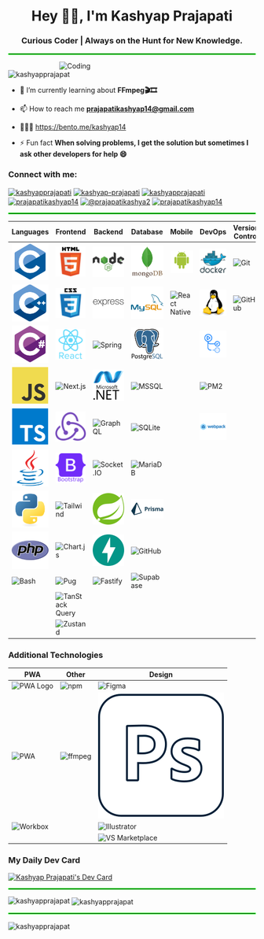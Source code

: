 <h1 align="center">Hey 👋🏻, I'm Kashyap Prajapati</h1>
<h3 align="center">Curious Coder | Always on the Hunt for New Knowledge.</h3>
<hr style="border: 1px solid #00FF00;">

<img align="right" alt="Coding" width="400" src="https://media1.tenor.com/m/NOYF3f82b_gAAAAC/programmer.gif">
<p align="left"> <img src="https://komarev.com/ghpvc/?username=kashyapprajapat&label=Profile%20views&color=0e75b6&style=flat" alt="kashyapprajapat" /> </p>


- 🌱 I’m currently learning about **FFmpeg🎬🎞️**

- 📫 How to reach me **prajapatikashyap14@gmail.com**

- 👨🏻‍💻 https://bento.me/kashyap14

- ⚡ Fun fact **When solving problems, I get the solution but sometimes I ask other developers for help 😄**




<h3 align="left">Connect with me:</h3>
<p align="left">
<a href="https://app.daily.dev/kashyapprajapati" target="blank"><img align="center" src="https://raw.githubusercontent.com/rahuldkjain/github-profile-readme-generator/master/src/images/icons/Social/devto.svg" alt="kashyapprajapati" height="30" width="40" /></a>
<a href="https://linkedin.com/in/kashyap-prajapati" target="blank"><img align="center" src="https://raw.githubusercontent.com/rahuldkjain/github-profile-readme-generator/master/src/images/icons/Social/linked-in-alt.svg" alt="kashyap-prajapati" height="30" width="40" /></a>
<a href="https://www.hackerrank.com/kashyapprajapati" target="blank"><img align="center" src="https://raw.githubusercontent.com/rahuldkjain/github-profile-readme-generator/master/src/images/icons/Social/hackerrank.svg" alt="kashyapprajapati" height="30" width="40" /></a>
<a href="https://www.leetcode.com/prajapatikashyap14" target="blank"><img align="center" src="https://raw.githubusercontent.com/rahuldkjain/github-profile-readme-generator/master/src/images/icons/Social/leet-code.svg" alt="prajapatikashyap14" height="30" width="40" /></a>
<a href="https://www.hackerearth.com/@prajapatikashya2" target="blank"><img align="center" src="https://raw.githubusercontent.com/rahuldkjain/github-profile-readme-generator/master/src/images/icons/Social/hackerearth.svg" alt="@prajapatikashya2" height="30" width="40" /></a>
<a href="https://auth.geeksforgeeks.org/user/prajapatikashyap14" target="blank"><img align="center" src="https://raw.githubusercontent.com/rahuldkjain/github-profile-readme-generator/master/src/images/icons/Social/geeks-for-geeks.svg" alt="prajapatikashyap14" height="30" width="40" /></a>
</p>




<hr style="border: 1px solid #00FF00;">

| Languages | Frontend | Backend | Database | Mobile | DevOps | Version Control | Desktop | Browser Extensions | BaaS | Testing |
|-----------|----------|---------|----------|--------|--------|-----------------|---------|-------------------|------|---------|
| ![C](https://raw.githubusercontent.com/devicons/devicon/master/icons/c/c-original.svg) | ![HTML5](https://raw.githubusercontent.com/devicons/devicon/master/icons/html5/html5-original-wordmark.svg) | ![Node.js](https://raw.githubusercontent.com/devicons/devicon/master/icons/nodejs/nodejs-original-wordmark.svg) | ![MongoDB](https://raw.githubusercontent.com/devicons/devicon/master/icons/mongodb/mongodb-original-wordmark.svg) | ![Android](https://raw.githubusercontent.com/devicons/devicon/master/icons/android/android-original-wordmark.svg) | ![Docker](https://raw.githubusercontent.com/devicons/devicon/master/icons/docker/docker-original-wordmark.svg) | ![Git](https://git-scm.com/images/logos/downloads/Git-Icon-1788C.png) | ![Electron](https://raw.githubusercontent.com/devicons/devicon/master/icons/electron/electron-original.svg) | ![Chrome Web Store](https://fonts.gstatic.com/s/i/productlogos/chrome_store/v7/192px.svg) | ![Firebase](https://www.vectorlogo.zone/logos/firebase/firebase-icon.svg) | ![Jest](https://www.vectorlogo.zone/logos/jestjsio/jestjsio-icon.svg) |
| ![C++](https://raw.githubusercontent.com/devicons/devicon/master/icons/cplusplus/cplusplus-original.svg) | ![CSS3](https://raw.githubusercontent.com/devicons/devicon/master/icons/css3/css3-original-wordmark.svg) | ![Express](https://raw.githubusercontent.com/devicons/devicon/master/icons/express/express-original-wordmark.svg) | ![MySQL](https://raw.githubusercontent.com/devicons/devicon/master/icons/mysql/mysql-original-wordmark.svg) | ![React Native](https://reactnative.dev/img/header_logo.svg) | ![Linux](https://raw.githubusercontent.com/devicons/devicon/master/icons/linux/linux-original.svg) | ![GitHub](https://github.githubassets.com/images/modules/logos_page/GitHub-Mark.png) | ![Java AWT](https://raw.githubusercontent.com/devicons/devicon/master/icons/java/java-original.svg) | ![Firefox Add-ons](https://www.mozilla.org/media/protocol/img/logos/firefox/browser/logo.eb1324e44442.svg) | ![Appwrite](https://www.vectorlogo.zone/logos/appwriteio/appwriteio-icon.svg) | ![Postman](https://www.vectorlogo.zone/logos/getpostman/getpostman-icon.svg) |
| ![C#](https://raw.githubusercontent.com/devicons/devicon/master/icons/csharp/csharp-original.svg) | ![React](https://raw.githubusercontent.com/devicons/devicon/master/icons/react/react-original-wordmark.svg) | ![Spring](https://www.vectorlogo.zone/logos/springio/springio-icon.svg) | ![PostgreSQL](https://raw.githubusercontent.com/devicons/devicon/master/icons/postgresql/postgresql-original-wordmark.svg) | | ![GitHub Actions](https://raw.githubusercontent.com/github/explore/main/topics/actions/actions.png) | | ![Qt](https://upload.wikimedia.org/wikipedia/commons/0/0b/Qt_logo_2016.svg) | ![Edge Add-ons](https://upload.wikimedia.org/wikipedia/commons/7/7e/Microsoft_Edge_logo_%282019%29.svg) | | ![Puppeteer](https://www.vectorlogo.zone/logos/pptrdev/pptrdev-official.svg) |
| ![JavaScript](https://raw.githubusercontent.com/devicons/devicon/master/icons/javascript/javascript-original.svg) | ![Next.js](https://cdn.worldvectorlogo.com/logos/nextjs-2.svg) | ![.NET](https://raw.githubusercontent.com/devicons/devicon/master/icons/dot-net/dot-net-original-wordmark.svg) | ![MSSQL](https://www.svgrepo.com/show/303229/microsoft-sql-server-logo.svg) | | ![PM2](https://pm2.keymetrics.io/assets/pm2-logo-1.png) | | ![wxWidgets](https://upload.wikimedia.org/wikipedia/commons/b/bb/WxWidgets.svg) | | | |
| ![TypeScript](https://raw.githubusercontent.com/devicons/devicon/master/icons/typescript/typescript-original.svg) | ![Redux](https://raw.githubusercontent.com/devicons/devicon/master/icons/redux/redux-original.svg) | ![GraphQL](https://www.vectorlogo.zone/logos/graphql/graphql-icon.svg) | ![SQLite](https://www.vectorlogo.zone/logos/sqlite/sqlite-icon.svg) | | ![Webpack](https://raw.githubusercontent.com/devicons/devicon/d00d0969292a6569d45b06d3f350f463a0107b0d/icons/webpack/webpack-original-wordmark.svg) | | ![Streamlit](https://streamlit.io/images/brand/streamlit-logo-primary-colormark-darktext.png) | | | |
| ![Java](https://raw.githubusercontent.com/devicons/devicon/master/icons/java/java-original.svg) | ![Bootstrap](https://raw.githubusercontent.com/devicons/devicon/master/icons/bootstrap/bootstrap-plain-wordmark.svg) | ![Socket.IO](https://socket.io/images/logo.svg) | ![MariaDB](https://www.vectorlogo.zone/logos/mariadb/mariadb-icon.svg) | | | | | | | |
| ![Python](https://raw.githubusercontent.com/devicons/devicon/master/icons/python/python-original.svg) | ![Tailwind](https://www.vectorlogo.zone/logos/tailwindcss/tailwindcss-icon.svg) | ![Spring Boot](https://raw.githubusercontent.com/devicons/devicon/master/icons/spring/spring-original.svg) | ![Prisma](https://github.com/cncf/landscape/blob/master/hosted_logos/prisma.svg) | | | | | | | |
| ![PHP](https://raw.githubusercontent.com/devicons/devicon/master/icons/php/php-original.svg) | ![Chart.js](https://www.chartjs.org/media/logo-title.svg) | ![FastAPI](https://raw.githubusercontent.com/devicons/devicon/master/icons/fastapi/fastapi-original.svg) | ![GitHub](https://avatars.githubusercontent.com/u/1529926?s=200&v=4) | | | | | | | |
| ![Bash](https://www.vectorlogo.zone/logos/gnu_bash/gnu_bash-icon.svg) | ![Pug](https://cdn.worldvectorlogo.com/logos/pug.svg) | ![Fastify](https://fastify.dev/img/logos/fastify-white.svg) | ![Supabase](https://www.vectorlogo.zone/logos/supabase/supabase-icon.svg) | | | | | | | |
| | ![TanStack Query](https://raw.githubusercontent.com/tanstack/query/main/media/logo.png) | | | | | | | | | |
| | ![Zustand](https://zustand-demo.pmnd.rs/favicon.ico) | | | | | | | | | |

### Additional Technologies

| PWA | Other | Design |
|-----|-------|--------|
| ![PWA Logo](https://user-images.githubusercontent.com/3104648/28351989-7f68389e-6c4b-11e7-9bf2-e9fcd4977e7a.png) | ![npm](https://static-production.npmjs.com/1996fcfdf7ca81ea795f67f093d7f449.png) | ![Figma](https://www.vectorlogo.zone/logos/figma/figma-icon.svg) |
| ![PWA](https://web-dev.imgix.net/image/FNkVSAX8UDTTQWQkKftSgGe9clO2/Z0YYoFwLkmz37n5G7Rq6.png) | ![ffmpeg](https://upload.wikimedia.org/wikipedia/commons/thumb/5/5f/FFmpeg_Logo_new.svg/300px-FFmpeg_Logo_new.svg.png) | ![Photoshop](https://raw.githubusercontent.com/devicons/devicon/master/icons/photoshop/photoshop-line.svg) |
| ![Workbox](https://developers.google.com/web/tools/workbox/images/workbox-logo.png) | | ![Illustrator](https://www.vectorlogo.zone/logos/adobe_illustrator/adobe_illustrator-icon.svg) |
| | | ![VS Marketplace](https://marketplace.visualstudio.com/favicon.ico) |

### My Daily Dev Card

<a href="https://app.daily.dev/kashyapprajapati">
  <img src="https://api.daily.dev/devcards/v2/ejOLtUi3uMAaN8BrdksTl.png?type=default&r=dj9" width="356" alt="Kashyap Prajapati's Dev Card"/>
</a>

<hr style="border: 1px solid #00FF00;">


<p><img align="left" src="https://github-readme-stats.vercel.app/api/top-langs?username=kashyapprajapat&show_icons=true&locale=en&layout=compact" alt="kashyapprajapat" /></p>


<p>&nbsp;<img align="center" src="https://github-readme-stats.vercel.app/api?username=kashyapprajapat&show_icons=true&locale=en" alt="kashyapprajapat" /></p>

<hr style="border: 1px solid #00FF00;">

<p><img align="center" src="https://github-readme-streak-stats.herokuapp.com/?user=kashyapprajapat&" alt="kashyapprajapat" /></p>


